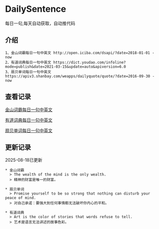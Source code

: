# DailySentence

每日一句,每天自动获取，自动推代码

## 介绍

```
1、金山词霸每日一句中英文 http://open.iciba.com/dsapi/?date=2018-01-01 - now
2、有道词典每日一句中英文 https://dict.youdao.com/infoline?mode=publish&date=2021-03-15&update=auto&apiversion=6.0
3、扇贝单词每日一句中英文 https://apiv3.shanbay.com/weapps/dailyquote/quote/?date=2016-09-30 - now
```

## 查看记录

[金山词霸每日一句中英文](./data/iciba/)

[有道词典每日一句中英文](./data/youdao/)

[扇贝单词每日一句中英文](./data/shanbay/)

## 更新记录
2025-08-18已更新 
```
* 金山词霸
  > The wealth of the mind is the only wealth.
  > 精神的财富是唯一的财富。

* 扇贝单词
  > Promise yourself to be so strong that nothing can disturb your peace of mind.
  > 对自己承诺：要强大到任何事情都无法破坏你内心的平和。 ​​​​

* 有道词典
  > Art is the color of stories that words refuse to tell.
  > 艺术是语言无法讲述的故事色彩。

```
